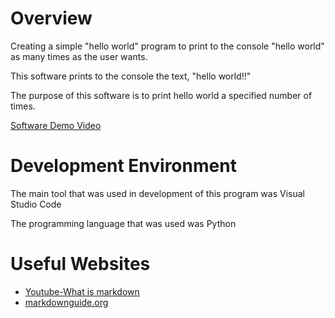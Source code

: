 # Overview

Creating a simple "hello world" program to print to the console "hello world" as many times as the user wants.

This software prints to the console the text, "hello world!!"

The purpose of this software is to print hello world a specified number of times.

[Software Demo Video](https://youtu.be/Z1E5QLbxWd8)

# Development Environment

The main tool that was used in development of this program was Visual Studio Code

The programming language that was used was Python

# Useful Websites

* [Youtube-What is markdown](https://www.youtube.com/watch?v=5JwKbeKnhMk&t=430s)
* [markdownguide.org](https://www.markdownguide.org/cheat-sheet/)